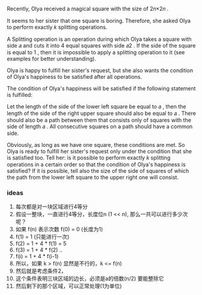 Recently, Olya received a magical square with the size of 2𝑛×2𝑛
.

It seems to her sister that one square is boring. Therefore, she asked Olya to perform exactly 𝑘
splitting operations.

A Splitting operation is an operation during which Olya takes a square with side 𝑎
and cuts it into 4 equal squares with side 𝑎2
. If the side of the square is equal to 1
, then it is impossible to apply a splitting operation to it (see examples for better understanding).

Olya is happy to fulfill her sister's request, but she also wants the condition of Olya's happiness to be satisfied
after all operations.

The condition of Olya's happiness will be satisfied if the following statement is fulfilled:

Let the length of the side of the lower left square be equal to 𝑎
, then the length of the side of the right upper square should also be equal to 𝑎
. There should also be a path between them that consists only of squares with the side of length 𝑎
. All consecutive squares on a path should have a common side.

Obviously, as long as we have one square, these conditions are met. So Olya is ready to fulfill her sister's request
only under the condition that she is satisfied too. Tell her: is it possible to perform exactly 𝑘
splitting operations in a certain order so that the condition of Olya's happiness is satisfied? If it is possible, tell
also the size of the side of squares of which the path from the lower left square to the upper right one will consist.

### ideas

1. 每次都是对一块区域进行4等分
2. 假设一整块，一直进行4等分，长度位n (1 << n), 那么一共可以进行多少次呢？
3. 如果 f(n) 表示次数 f(0) = 0 (长度为1)
4. f(1) = 1 (只能进行一次)
5. f(2) = 1 + 4 * f(1) = 5
6. f(3) = 1 + 4 * f(2) ..
7. f(i) = 1 + 4 * f(i-1)
8. 所以，如果 k > f(n) 显然是不行的，k <= f(n)
9. 然后就是考虑条件2，
10. 这个条件表明三块区域的边长，必须是a的倍数(n/2) 要能整除它
11. 然后剩下的那个区域，可以正常处理(1为单位)